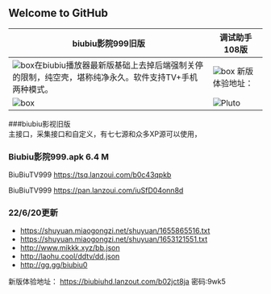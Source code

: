 ## Welcome to GitHub 

biubiu影院999旧版 | 调试助手108版
---------|---------
![box](https://liu673cn.github.io/box/sub/img/box01.jpg)在biubiu播放器最新版基础上去掉后端强制关停的限制，纯空壳，堪称纯净永久。软件支持TV+手机两种模式。|![box](https://liu673cn.github.io/box/sub/img/box01.jpg) 新版体验地址：
![box](https://liu673cn.github.io/box/sub/img/box01.jpg) | ![Pluto](https://liu673cn.github.io/box/sub/img/Pluto01.jpg)

###biubiu影视旧版  
主接口，采集接口和自定义，有七七源和众多XP源可以使用，

### Biubiu影院999.apk 6.4 M  

BiuBiuTV999 https://tsq.lanzoui.com/b0c43qpkb  

BiuBiuTV999 https://pan.lanzoui.com/iuSfD04onn8d  

### 22/6/20更新  
- https://shuyuan.miaogongzi.net/shuyuan/1655865516.txt  
- https://shuyuan.miaogongzi.net/shuyuan/1653121551.txt  
- http://www.mikkk.xyz/bb.json  
- http://laohu.cool/ddtv/dd.json  
- http://gg.gg/biubiu0  


新版体验地址：
https://biubiuhd.lanzout.com/b02jct8ja
密码:9wk5
